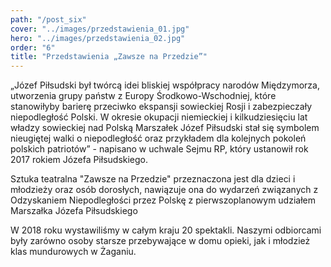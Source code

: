 ```yaml
---
path: "/post_six"
cover: "../images/przedstawienia_01.jpg"
hero: "../images/przedstawienia_02.jpg"
order: "6"
title: "Przedstawienia „Zawsze na Przedzie”"
---
```


„Józef Piłsudski był twórcą idei bliskiej współpracy narodów Międzymorza, utworzenia grupy państw z Europy Środkowo-Wschodniej, które stanowiłyby barierę przeciwko ekspansji sowieckiej Rosji i zabezpieczały niepodległość Polski. W okresie okupacji niemieckiej i kilkudziesięciu lat władzy sowieckiej nad Polską Marszałek Józef Piłsudski stał się symbolem nieugiętej walki o niepodległość oraz przykładem dla kolejnych pokoleń polskich patriotów” - napisano w uchwale Sejmu RP, który ustanowił rok 2017 rokiem Józefa Piłsudskiego.

Sztuka teatralna "Zawsze na Przedzie" przeznaczona jest dla dzieci i młodzieży oraz osób dorosłych, nawiązuje ona do wydarzeń związanych z Odzyskaniem Niepodległości przez Polskę z pierwszoplanowym udziałem Marszałka Józefa Piłsudskiego

W 2018 roku wystawiliśmy w całym kraju 20 spektakli. Naszymi odbiorcami były zarówno osoby starsze przebywające w domu opieki, jak i młodzież klas mundurowych w Żaganiu.

